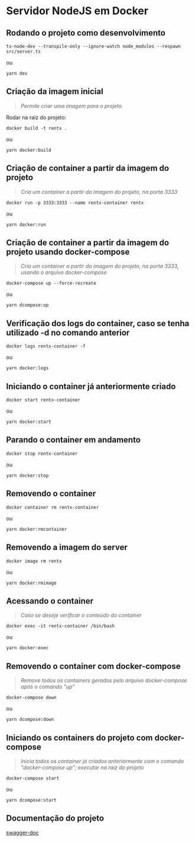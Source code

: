 # Servidor NodeJS em Docker

## Rodando o projeto como desenvolvimento
```
ts-node-dev --transpile-only --ignore-watch node_modules --respawn src/server.ts
```
ou
```
yarn dev
```

## Criação da imagem inicial
> *Permite criar uma imagem para o projeto*

Rodar na raiz do projeto:
```
docker build -t rentx .
```
ou 
```
yarn docker:build
```

## Criação de container a partir da imagem do projeto
> *Cria um container a partir da imagem do projeto, na porta 3333*

```
docker run -p 3333:3333 --name rentx-container rentx
```
ou
```
yarn docker:run
```

## Criação de container a partir da imagem do projeto usando docker-compose
> *Cria um container a partir da imagem do projeto, na porta 3333, usando o arquivo docker-compose*

```
docker-compose up --force-recreate
```
ou
```
yarn dcompose:up
```

## Verificação dos logs do container, caso se tenha utilizado -d no comando anterior

```
docker logs rentx-container -f
```

ou

```
yarn docker:logs
```

## Iniciando o container já anteriormente criado

```
docker start rentx-container
```

ou

```
yarn docker:start
```

## Parando o container em andamento

```
docker stop rentx-container
```

ou

```
yarn docker:stop
```

## Removendo o container

```
docker container rm rentx-container
```

ou

```
yarn docker:rmcontainer
```

## Removendo a imagem do server

```
docker image rm rentx
```

ou

```
yarn docker:rmimage
```

## Acessando o container
> *Caso se deseje verificar o conteúdo do container*

```
docker exec -it rentx-container /bin/bash
```

ou

```
yarn docker:exec
```

## Removendo o container com docker-compose
> *Remove todos os containers gerados pelo arquivo docker-compose após o comando "up"*

```
docker-compose down
```

ou

```
yarn dcompose:down
```

## Iniciando os containers do projeto com docker-compose
> *Inicia todos os container já criados anteriormente com o comando "docker-compose up"; executar na raiz do projeto* 

```
docker-compose start
```

ou

```
yarn dcompose:start
```

## Documentação do projeto

[swagger-doc](http://localhost:3333/api-docs/)